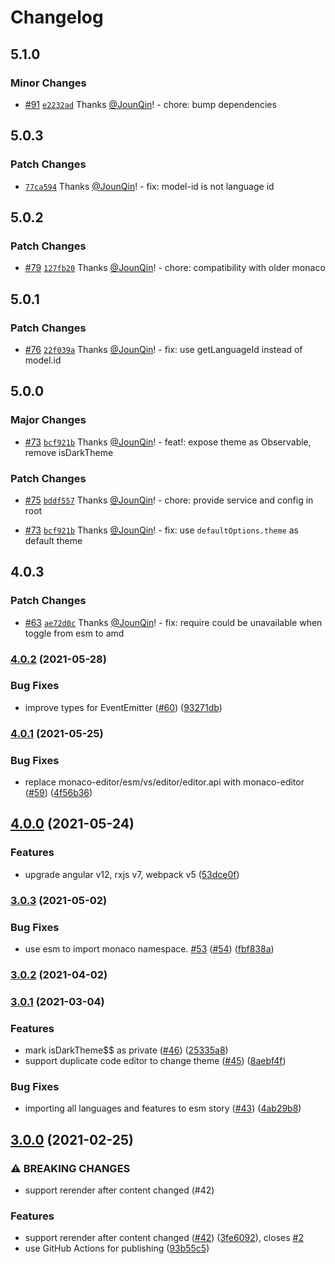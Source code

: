 # Changelog

## 5.1.0

### Minor Changes

- [#91](https://github.com/alauda/ng-monaco-editor/pull/91) [`e2232ad`](https://github.com/alauda/ng-monaco-editor/commit/e2232ad797394ddd84e6c4c54ba037b7f094c3fa) Thanks [@JounQin](https://github.com/JounQin)! - chore: bump dependencies

## 5.0.3

### Patch Changes

- [`77ca594`](https://github.com/alauda/ng-monaco-editor/commit/77ca59493a261177dd1681749ac6518aedf609ae) Thanks [@JounQin](https://github.com/JounQin)! - fix: model-id is not language id

## 5.0.2

### Patch Changes

- [#79](https://github.com/alauda/ng-monaco-editor/pull/79) [`127fb20`](https://github.com/alauda/ng-monaco-editor/commit/127fb20848a53f82a5c8952a16b7ac351f11c544) Thanks [@JounQin](https://github.com/JounQin)! - chore: compatibility with older monaco

## 5.0.1

### Patch Changes

- [#76](https://github.com/alauda/ng-monaco-editor/pull/76) [`22f039a`](https://github.com/alauda/ng-monaco-editor/commit/22f039a628e37c90654f88a8caa18b55c14fa2fd) Thanks [@JounQin](https://github.com/JounQin)! - fix: use getLanguageId instead of model.id

## 5.0.0

### Major Changes

- [#73](https://github.com/alauda/ng-monaco-editor/pull/73) [`bcf921b`](https://github.com/alauda/ng-monaco-editor/commit/bcf921ba97e1e3a599cf96d79157148a960165c3) Thanks [@JounQin](https://github.com/JounQin)! - feat!: expose theme as Observable, remove isDarkTheme

### Patch Changes

- [#75](https://github.com/alauda/ng-monaco-editor/pull/75) [`bddf557`](https://github.com/alauda/ng-monaco-editor/commit/bddf557d39163a31956f8325724379c1fc1d3933) Thanks [@JounQin](https://github.com/JounQin)! - chore: provide service and config in root

- [#73](https://github.com/alauda/ng-monaco-editor/pull/73) [`bcf921b`](https://github.com/alauda/ng-monaco-editor/commit/bcf921ba97e1e3a599cf96d79157148a960165c3) Thanks [@JounQin](https://github.com/JounQin)! - fix: use `defaultOptions.theme` as default theme

## 4.0.3

### Patch Changes

- [#63](https://github.com/alauda/ng-monaco-editor/pull/63) [`ae72d0c`](https://github.com/alauda/ng-monaco-editor/commit/ae72d0c5f9f907d9abf41cd2261d18f6220195a1) Thanks [@JounQin](https://github.com/JounQin)! - fix: require could be unavailable when toggle from esm to amd

### [4.0.2](https://github.com/alauda/ng-monaco-editor/compare/v4.0.1...v4.0.2) (2021-05-28)

### Bug Fixes

- improve types for EventEmitter ([#60](https://github.com/alauda/ng-monaco-editor/issues/60)) ([93271db](https://github.com/alauda/ng-monaco-editor/commit/93271dbb075b346489fe7a42db2e18d9d991a8fc))

### [4.0.1](https://github.com/alauda/ng-monaco-editor/compare/v4.0.0...v4.0.1) (2021-05-25)

### Bug Fixes

- replace monaco-editor/esm/vs/editor/editor.api with monaco-editor ([#59](https://github.com/alauda/ng-monaco-editor/issues/59)) ([4f56b36](https://github.com/alauda/ng-monaco-editor/commit/4f56b369249949feed4aaf302ebe768e072f43a2))

## [4.0.0](https://github.com/alauda/ng-monaco-editor/compare/v3.0.3...v4.0.0) (2021-05-24)

### Features

- upgrade angular v12, rxjs v7, webpack v5 ([53dce0f](https://github.com/alauda/ng-monaco-editor/commit/53dce0fdd2de3cb1fc96e44aa67c8db982119194))

### [3.0.3](https://github.com/alauda/ng-monaco-editor/compare/v3.0.2...v3.0.3) (2021-05-02)

### Bug Fixes

- use esm to import monaco namespace. [#53](https://github.com/alauda/ng-monaco-editor/issues/53) ([#54](https://github.com/alauda/ng-monaco-editor/issues/54)) ([fbf838a](https://github.com/alauda/ng-monaco-editor/commit/fbf838a7b66f2dfd2dd5fafc834b536a24b234af))

### [3.0.2](https://github.com/alauda/ng-monaco-editor/compare/v3.0.1...v3.0.2) (2021-04-02)

### [3.0.1](https://github.com/alauda/ng-monaco-editor/compare/v3.0.0...v3.0.1) (2021-03-04)

### Features

- mark isDarkTheme$$ as private ([#46](https://github.com/alauda/ng-monaco-editor/issues/46)) ([25335a8](https://github.com/alauda/ng-monaco-editor/commit/25335a8e4cefa0691dbd8ba72e50aeb6eb6d0fb3))
- support duplicate code editor to change theme ([#45](https://github.com/alauda/ng-monaco-editor/issues/45)) ([8aebf4f](https://github.com/alauda/ng-monaco-editor/commit/8aebf4fc2d0c5141d6d9b33c9f732fb8b7e8fe7e))

### Bug Fixes

- importing all languages and features to esm story ([#43](https://github.com/alauda/ng-monaco-editor/issues/43)) ([4ab29b8](https://github.com/alauda/ng-monaco-editor/commit/4ab29b82f83bf44dba788ab4949c8fca24206f24))

## [3.0.0](https://github.com/alauda/ng-monaco-editor/compare/v2.3.0...v3.0.0) (2021-02-25)

### ⚠ BREAKING CHANGES

- support rerender after content changed (#42)

### Features

- support rerender after content changed ([#42](https://github.com/alauda/ng-monaco-editor/issues/42)) ([3fe6092](https://github.com/alauda/ng-monaco-editor/commit/3fe6092ffd47302453298062b67f24121bcfdf0e)), closes [#2](https://github.com/alauda/ng-monaco-editor/issues/2)
- use GitHub Actions for publishing ([93b55c5](https://github.com/alauda/ng-monaco-editor/commit/93b55c5a1bbfd8f30edd9bd126bbe4247f828c1f))
